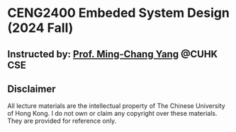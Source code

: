 # CENG2400 Embeded System Design (2024 Fall)

## Instructed by: [Prof. Ming-Chang Yang](https://www.cse.cuhk.edu.hk/~mcyang/) @CUHK CSE

## Disclaimer

All lecture materials are the intellectual property of The Chinese University of Hong Kong. I do not own or claim any copyright over these materials. They are provided for reference only.
